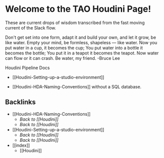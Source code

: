 # Welcome to the TAO Houdini Page!

These are current drops of wisdom transcribed from the fast moving current of the Slack flow. 

Don't get set into one form, adapt it and build your own, and let it grow, be like water. Empty your mind, be formless, shapeless — like water. Now you put water in a cup, it becomes the cup; You put water into a bottle it becomes the bottle; You put it in a teapot it becomes the teapot. Now water can flow or it can crash. Be water, my friend.
-Bruce Lee

Houdini Pipeline Docs
- [[Houdini-Setting-up-a-studio-environment]]
* [[Houdini-HDA-Naming-Conventions]] without a SQL database.
## Backlinks
* [[Houdini-HDA-Naming-Conventions]]
	* *Back to [[Houdini]]*
	* *Back to [[Houdini]]*
* [[Houdini-Setting-up-a-studio-environment]]
	* *Back to [[Houdini]]*
	* *Back to [[Houdini]]*
* [[index]]
	* [[Houdini]]


